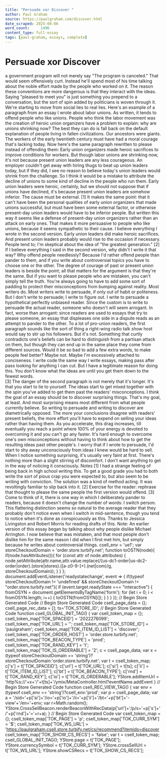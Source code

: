 ```yaml
---
title: "Persuade xor Discover "
author: Paul Graham
source: https://paulgraham.com/discover.html
date_scraped: 2025-08-06
word_count:     1496
content_type: full-essay
tags: [paul-graham, essays, complete]
---
```


# Persuade xor Discover 

a government program will not merely say "The
program is canceled." That would seem offensively
curt.  Instead he'll spend most of his time talking about the
noble effort made by the people who worked on it.
The reason these conventions are more dangerous is that they
interact with the ideas.  Saying "pleased to meet you" is just
something you prepend to a conversation, but the sort of spin 
added by politicians is woven through it.  We're starting to
move from social lies to real lies.
Here's an example of a paragraph from an essay I wrote about
labor unions.  As written,
it tends to offend people who like unions.
  People who think the labor movement was the creation of heroic
  union organizers have a problem to explain: why are unions shrinking
  now?  The best they can do is fall back on the default explanation
  of people living in fallen civilizations. Our ancestors were
  giants.  The workers of the early twentieth century must have had
  a moral courage that's lacking today.
Now here's the same paragraph rewritten to please instead of
offending them:
  Early union organizers made heroic sacrifices to improve conditions
  for workers.  But though
  labor unions are shrinking now, it's not because present union
  leaders are any less courageous.  An employer couldn't get away
  with hiring thugs to beat up union leaders today, but if they
  did, I see no reason to believe today's union leaders would shrink
  from the challenge.  So I think it would be a mistake to attribute
  the decline of unions to some kind of decline in the people who
  run them.  Early union leaders were heroic, certainly, but we
  should not suppose that if unions have declined, it's because
  present union leaders are somehow inferior.  The cause must be
  external.
[1]
It makes the same point: that it can't have been the personal
qualities of early union organizers that made unions successful,
but must have been some external factor, or otherwise present-day
union leaders would have to be inferior people.  But written this
way it seems like a defense of present-day union organizers rather
than an attack on early ones.  That makes it more persuasive to
people who like unions, because it seems sympathetic to their cause.
I believe everything I wrote in the second version.  Early union
leaders did make heroic sacrifices.   And
present union leaders probably would rise to the occasion if
necessary.  People tend to; I'm skeptical about the idea of "the
greatest generation." 
[2]
If I believe everything I said in the second version, why didn't I
write it that way?  Why offend people needlessly?
Because I'd rather offend people than pander to them, 
and if you write about controversial topics you have to choose one or the other.  The degree of
courage of past or present union leaders is beside the point; all
that matters for the argument is that they're the same.
But if you want to please
people who are mistaken, you can't simply tell the truth.  You're
always going to have to add some sort of padding to protect their
misconceptions from bumping against reality.
Most writers do.  Most writers write to persuade, if only out of
habit or politeness.  But I don't write to persuade; I write to
figure out.  I write to persuade a hypothetical perfectly unbiased
reader.
Since the custom is to write to persuade the actual reader, someone
who doesn't will seem arrogant.  In fact, worse than arrogant: since
readers are used to essays that try to please someone, an essay
that displeases one side in a dispute reads as an attempt to pander
to the other.  To a lot of pro-union readers, the first paragraph
sounds like the sort of thing a right-wing radio talk show host
would say to stir up his followers.  But it's not.  Something that
curtly contradicts one's beliefs can be hard to distinguish from a
partisan attack on them, but though they can end up in the same
place they come from different sources.
Would it be so bad to add a few extra words, to make people feel
better?  Maybe not.  Maybe I'm excessively attached to conciseness.
I write code the same way I write essays, 
making pass after pass
looking for anything I can cut.  But I have a legitimate reason for
doing this.  You don't know what the ideas are until you get them
down to the fewest words.  
[3]
The danger of the second paragraph
is not merely that it's longer.  It's that you start to lie to
yourself.  The ideas start to get mixed together with the spin
you've added to get them past the readers' misconceptions.
I think the goal of an essay should be to discover 
surprising things.  That's my goal, at least.
And most surprising means most different from what people currently
believe.  So writing to persuade and writing to discover are
diametrically opposed.  The more your conclusions disagree with
readers' present beliefs, the more effort you'll have to expend on
selling your ideas rather than having them.  As you accelerate,
this drag increases, till eventually you reach a point where 100%
of your energy is devoted to overcoming it and you can't go any
faster.
It's hard enough to overcome one's own misconceptions without having
to think about how to get the resulting ideas past other people's.
I worry that if I wrote to persuade, I'd start to shy away unconsciously
from ideas I knew would be hard to sell.  When I notice something
surprising, it's usually very faint at first.  There's nothing more
than a slight stirring of discomfort.  I don't want anything to get
in the way of noticing it consciously.
Notes
[1]
I had a strange feeling of being back in high school writing
this.  To get a good grade you had to both write the sort of pious
crap you were expected to, but also seem to be writing with conviction.
The solution was a kind of method acting.  It was revoltingly
familiar to slip back into it.
[2]
Exercise for the reader:
rephrase that thought to please the same people the first version
would offend.
[3]
Come to think of it, there is one way in which I deliberately
pander to readers, because it doesn't change the number of words:
I switch person.  This flattering distinction seems so natural to
the average reader that they probably don't notice even when I
switch in mid-sentence, though you tend to notice when it's done
as conspicuously as this.
Thanks to Jessica Livingston and Robert Morris
for reading drafts of this.
Note: An earlier version of this essay began by talking
about why people dislike Michael Arrington.  I now believe that
was mistaken, and that most people don't dislike him for the
same reason I did when I first met him, but simply because
he writes about controversial things.
csell_env = 'ue1';
 var storeCheckoutDomain = 'order.store.turbify.net';
  function toOSTN(node){
    if(node.hasAttributes()){
      for (const attr of node.attributes) {
        node.setAttribute(attr.name,attr.value.replace(/(us-dc1-order|us-dc2-order|order)\.(store|stores)\.([a-z0-9-]+)\.(net|com)/g, storeCheckoutDomain));
      }
    }
  };
  document.addEventListener('readystatechange', event => {
  if(typeof storeCheckoutDomain != 'undefined' && storeCheckoutDomain != "order.store.turbify.net"){
    if (event.target.readyState === "interactive") {
      fromOSYN = document.getElementsByTagName('form');
        for (let i = 0; i < fromOSYN.length; i++) {
          toOSTN(fromOSYN[i]);
        }
      }
    }
  });
// Begin Store Generated Code
// Begin Store Generated Code
 csell_page_data = {}; csell_page_rec_data = []; ts='TOK_STORE_ID';
// Begin Store Generated Code
function csell_GLOBAL_INIT_TAG() { var csell_token_map = {}; csell_token_map['TOK_SPACEID'] = '2022276099'; csell_token_map['TOK_URL'] = ''; csell_token_map['TOK_STORE_ID'] = 'paulgraham'; csell_token_map['TOK_ITEM_ID_LIST'] = 'discover'; csell_token_map['TOK_ORDER_HOST'] = 'order.store.turbify.net'; csell_token_map['TOK_BEACON_TYPE'] = 'prod'; csell_token_map['TOK_RAND_KEY'] = 't'; csell_token_map['TOK_IS_ORDERABLE'] = '2';  c = csell_page_data; var x = (typeof storeCheckoutDomain == 'string')?storeCheckoutDomain:'order.store.turbify.net'; var t = csell_token_map; c['s'] = t['TOK_SPACEID']; c['url'] = t['TOK_URL']; c['si'] = t[ts]; c['ii'] = t['TOK_ITEM_ID_LIST']; c['bt'] = t['TOK_BEACON_TYPE']; c['rnd'] = t['TOK_RAND_KEY']; c['io'] = t['TOK_IS_ORDERABLE']; YStore.addItemUrl = 'http%s://'+x+'/'+t[ts]+'/ymix/MetaController.html?eventName.addEvent } 
// Begin Store Generated Code
function csell_REC_VIEW_TAG() {  var env = (typeof csell_env == 'string')?csell_env:'prod'; var p = csell_page_data; var a = '/sid='+p['si']+'/io='+p['io']+'/ii='+p['ii']+'/bt='+p['bt']+'-view'+'/en='+env; var r=Math.random(); YStore.CrossSellBeacon.renderBeaconWithRecData(p['url']+'/p/s='+p['s']+'/'+p['rnd']+'='+r+a); } 
// Begin Store Generated Code
var csell_token_map = {}; csell_token_map['TOK_PAGE'] = 'p'; csell_token_map['TOK_CURR_SYM'] = '$'; csell_token_map['TOK_WS_URL'] = 'https://paulgraham.csell.store.turbify.net/cs/recommend?itemids=discover csell_token_map['TOK_SHOW_CS_RECS'] = 'false';  var t = csell_token_map; csell_GLOBAL_INIT_TAG(); YStore.page = t['TOK_PAGE']; YStore.currencySymbol = t['TOK_CURR_SYM']; YStore.crossSellUrl = t['TOK_WS_URL']; YStore.showCSRecs = t['TOK_SHOW_CS_RECS'];   
